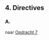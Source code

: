 ## 4. Directives

### A. 

naar [Opdracht 7](https://git.quintor.nl/staq/graphql-staq-2022/-/blob/opdrachten/7/readme.md)
